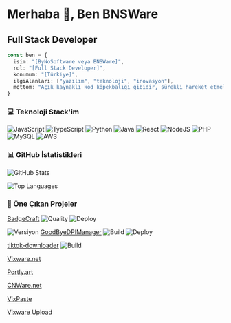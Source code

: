 # Merhaba 👋, Ben BNSWare
## Full Stack Developer

```typescript
const ben = {
  isim: "[ByNoSoftware veya BNSWare]",
  rol: "[Full Stack Developer]",
  konumum: "[Türkiye]",
  ilgiAlanlari: ["yazılım", "teknoloji", "inovasyon"],
  mottom: "Açık kaynaklı kod köpekbalığı gibidir, sürekli hareket etmelidir yoksa ölür."
}
```

### 💻 Teknoloji Stack'im
![JavaScript](https://img.shields.io/badge/javascript-%23323330.svg?style=for-the-badge&logo=javascript&logoColor=%23F7DF1E) ![TypeScript](https://img.shields.io/badge/typescript-%23007ACC.svg?style=for-the-badge&logo=typescript&logoColor=white) ![Python](https://img.shields.io/badge/python-3670A0?style=for-the-badge&logo=python&logoColor=ffdd54) ![Java](https://img.shields.io/badge/java-%23ED8B00.svg?style=for-the-badge&logo=java&logoColor=white) ![React](https://img.shields.io/badge/react-%2320232a.svg?style=for-the-badge&logo=react&logoColor=%2361DAFB) ![NodeJS](https://img.shields.io/badge/node.js-6DA55F?style=for-the-badge&logo=node.js&logoColor=white) ![PHP](https://img.shields.io/badge/php-%23777BB4.svg?style=for-the-badge&logo=php&logoColor=white) ![MySQL](https://img.shields.io/badge/mysql-%2300f.svg?style=for-the-badge&logo=mysql&logoColor=white) ![AWS](https://img.shields.io/badge/AWS-%23FF9900.svg?style=for-the-badge&logo=amazon-aws&logoColor=white)

### 📊 GitHub İstatistikleri

![GitHub Stats](https://github-readme-stats.vercel.app/api?username=bynosoftware&theme=dracula&hide_border=false&include_all_commits=true&count_private=true)

![Top Languages](https://github-readme-stats.vercel.app/api/top-langs/?username=bynosoftware&theme=dracula&hide_border=false&include_all_commits=true&count_private=true&layout=compact)

### 🚀 Öne Çıkan Projeler
[BadgeCraft](https://rozet.vixware.net) ![Quality](https://rozet.vixware.net/badge/A%2B%2B/brightgreen?style=single) ![Deploy](https://rozet.vixware.net/Deploy/Live/brightgreen)

![Versiyon](https://rozet.vixware.net/Versiyon/v2.0/blue) [GoodByeDPIManager](https://github.com/ByNoSoftware/GoodByeDPIManager) ![Build](https://rozet.vixware.net/Build/Passing/brightgreen) ![Deploy](https://rozet.vixware.net/Deploy/Live/brightgreen)

[tiktok-downloader](https://github.com/ByNoSoftware/tiktok-downloader) ![Build](https://rozet.vixware.net/Build/Passing/brightgreen)

[Vixware.net](https://vixware.net)

[Portly.art](https://portly.art)

[CNWare.net](https://cnware.net)

[VixPaste](https://paste.vixware.net)

[Vixware Upload](https://upload.vixware.net)
